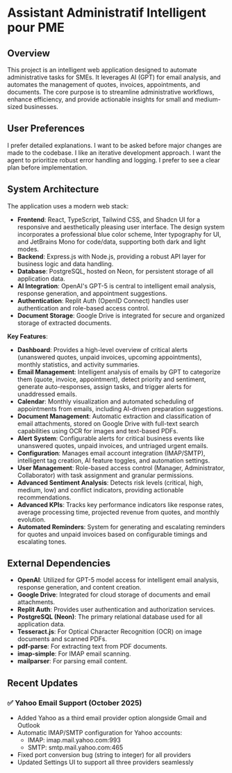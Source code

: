 # Assistant Administratif Intelligent pour PME

## Overview
This project is an intelligent web application designed to automate administrative tasks for SMEs. It leverages AI (GPT) for email analysis, and automates the management of quotes, invoices, appointments, and documents. The core purpose is to streamline administrative workflows, enhance efficiency, and provide actionable insights for small and medium-sized businesses.

## User Preferences
I prefer detailed explanations.
I want to be asked before major changes are made to the codebase.
I like an iterative development approach.
I want the agent to prioritize robust error handling and logging.
I prefer to see a clear plan before implementation.

## System Architecture
The application uses a modern web stack:
- **Frontend**: React, TypeScript, Tailwind CSS, and Shadcn UI for a responsive and aesthetically pleasing user interface. The design system incorporates a professional blue color scheme, Inter typography for UI, and JetBrains Mono for code/data, supporting both dark and light modes.
- **Backend**: Express.js with Node.js, providing a robust API layer for business logic and data handling.
- **Database**: PostgreSQL, hosted on Neon, for persistent storage of all application data.
- **AI Integration**: OpenAI's GPT-5 is central to intelligent email analysis, response generation, and appointment suggestions.
- **Authentication**: Replit Auth (OpenID Connect) handles user authentication and role-based access control.
- **Document Storage**: Google Drive is integrated for secure and organized storage of extracted documents.

**Key Features**:
- **Dashboard**: Provides a high-level overview of critical alerts (unanswered quotes, unpaid invoices, upcoming appointments), monthly statistics, and activity summaries.
- **Email Management**: Intelligent analysis of emails by GPT to categorize them (quote, invoice, appointment), detect priority and sentiment, generate auto-responses, assign tasks, and trigger alerts for unaddressed emails.
- **Calendar**: Monthly visualization and automated scheduling of appointments from emails, including AI-driven preparation suggestions.
- **Document Management**: Automatic extraction and classification of email attachments, stored on Google Drive with full-text search capabilities using OCR for images and text-based PDFs.
- **Alert System**: Configurable alerts for critical business events like unanswered quotes, unpaid invoices, and untriaged urgent emails.
- **Configuration**: Manages email account integration (IMAP/SMTP), intelligent tag creation, AI feature toggles, and automation settings.
- **User Management**: Role-based access control (Manager, Administrator, Collaborator) with task assignment and granular permissions.
- **Advanced Sentiment Analysis**: Detects risk levels (critical, high, medium, low) and conflict indicators, providing actionable recommendations.
- **Advanced KPIs**: Tracks key performance indicators like response rates, average processing time, projected revenue from quotes, and monthly evolution.
- **Automated Reminders**: System for generating and escalating reminders for quotes and unpaid invoices based on configurable timings and escalating tones.

## External Dependencies
- **OpenAI**: Utilized for GPT-5 model access for intelligent email analysis, response generation, and content creation.
- **Google Drive**: Integrated for cloud storage of documents and email attachments.
- **Replit Auth**: Provides user authentication and authorization services.
- **PostgreSQL (Neon)**: The primary relational database used for all application data.
- **Tesseract.js**: For Optical Character Recognition (OCR) on image documents and scanned PDFs.
- **pdf-parse**: For extracting text from PDF documents.
- **imap-simple**: For IMAP email scanning.
- **mailparser**: For parsing email content.

## Recent Updates
### ✅ Yahoo Email Support (October 2025)
- Added Yahoo as a third email provider option alongside Gmail and Outlook
- Automatic IMAP/SMTP configuration for Yahoo accounts:
  - IMAP: imap.mail.yahoo.com:993
  - SMTP: smtp.mail.yahoo.com:465
- Fixed port conversion bug (string to integer) for all providers
- Updated Settings UI to support all three providers seamlessly